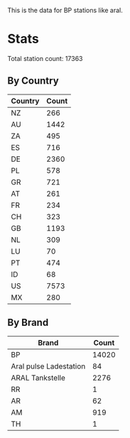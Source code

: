 This is the data for BP stations like aral.


# Stats

Total station count: 17363
## By Country

| Country | Count
| - | - 
| NZ | 266
| AU | 1442
| ZA | 495
| ES | 716
| DE | 2360
| PL | 578
| GR | 721
| AT | 261
| FR | 234
| CH | 323
| GB | 1193
| NL | 309
| LU | 70
| PT | 474
| ID | 68
| US | 7573
| MX | 280
## By Brand

| Brand | Count
| - | - 
| BP | 14020
| Aral pulse Ladestation | 84
| ARAL Tankstelle | 2276
| RR | 1
| AR | 62
| AM | 919
| TH | 1
